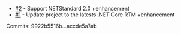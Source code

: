  - [#2](https://github.com/StefH/Linq.PropertyTranslator.Core/issues/2) - Support NETStandard 2.0 +enhancement
 - [#1](https://github.com/StefH/Linq.PropertyTranslator.Core/issues/1) - Update project to the latests .NET Core RTM +enhancement

Commits: 9922b5516b...accde5a7ab
